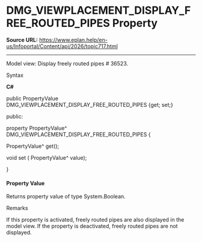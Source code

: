 # DMG_VIEWPLACEMENT_DISPLAY_FREE_ROUTED_PIPES Property

**Source URL:** https://www.eplan.help/en-us/Infoportal/Content/api/2026/topic717.html

---

Model view: Display freely routed pipes # 36523.

Syntax

**C#**



public PropertyValue DMG_VIEWPLACEMENT_DISPLAY_FREE_ROUTED_PIPES {get; set;}

public:

property PropertyValue^ DMG_VIEWPLACEMENT_DISPLAY_FREE_ROUTED_PIPES {

   PropertyValue^ get();

   void set (    PropertyValue^ value);

}


#### Property Value

Returns property value of type System.Boolean.

Remarks

If this property is activated, freely routed pipes are also displayed in the model view. If the property is deactivated, freely routed pipes are not displayed.
